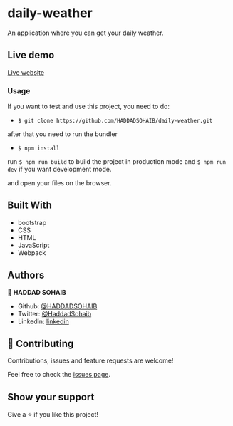 # daily-weather
An application where you can get your daily weather.

## Live demo

[Live website](https://haddadsohaib.github.io/daily-weather/)

### Usage

If you want to test and use this project, you need to do:
* `$ git clone https://github.com/HADDADSOHAIB/daily-weather.git`

after that you need to run the bundler
* `$ npm install`

run `$ npm run build` to build the project in production mode and `$ npm run dev` if you want development mode.

and open your files on the browser.

## Built With

- bootstrap
- CSS
- HTML
- JavaScript
- Webpack

## Authors

👤 **HADDAD SOHAIB**

- Github: [@HADDADSOHAIB](https://github.com/HADDADSOHAIB)
- Twitter: [@HaddadSohaib](https://twitter.com/HaddadSohaib)
- Linkedin: [linkedin](https://www.linkedin.com/in/sohaibhaddad/)


## 🤝 Contributing

Contributions, issues and feature requests are welcome!

Feel free to check the [issues page](issues/).

## Show your support

Give a ⭐️ if you like this project!
